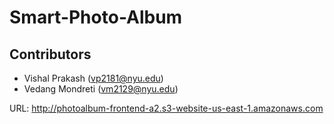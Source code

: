 # Smart-Photo-Album

## Contributors

* Vishal Prakash (vp2181@nyu.edu)
* Vedang Mondreti (vm2129@nyu.edu)

URL: http://photoalbum-frontend-a2.s3-website-us-east-1.amazonaws.com
